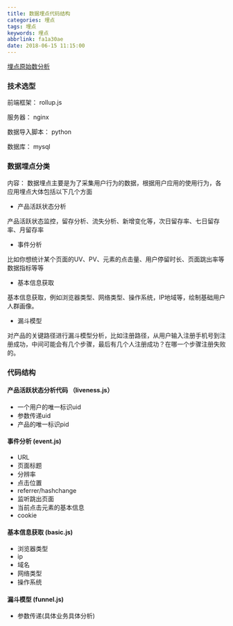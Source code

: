 ```yaml
---
title: 数据埋点代码结构
categories: 埋点
tags: 埋点
keywords: 埋点
abbrlink: fa1a30ae
date: 2018-06-15 11:15:00
---
```


[埋点原始数分析](http://naotu.baidu.com/file/97428915619a72bf80432c5da44f1a74)

### 技术选型

前端框架： rollup.js

服务器： nginx

数据导入脚本： python

数据库： mysql

### 数据埋点分类

内容： 数据埋点主要是为了采集用户行为的数据，根据用户应用的使用行为，各应用埋点大体包括以下几个方面


* 产品活跃状态分析

产品活跃状态监控，留存分析、流失分析、新增变化等，次日留存率、七日留存率、月留存率

* 事件分析

比如你想统计某个页面的UV、PV、元素的点击量、用户停留时长、页面跳出率等数据指标等等

* 基本信息获取

基本信息获取，例如浏览器类型、网络类型、操作系统，IP地域等，绘制基础用户人群画像。

* 漏斗模型

对产品的关键路径进行漏斗模型分析，比如注册路径，从用户输入注册手机号到注册成功，中间可能会有几个步骤，最后有几个人注册成功？在哪一个步骤注册失败的。

### 代码结构

#### 产品活跃状态分析代码 （liveness.js）

* 一个用户的唯一标识uid
* 参数传递uid
* 产品的唯一标识pid

####  事件分析 (event.js)

* URL
* 页面标题
* 分辨率
* 点击位置
* referrer/hashchange
* 监听跳出页面
* 当前点击元素的基本信息
* cookie


####  基本信息获取 (basic.js)

* 浏览器类型
* ip
* 域名
* 网络类型
* 操作系统


####  漏斗模型 (funnel.js)

* 参数传递(具体业务具体分析)
